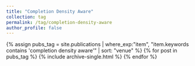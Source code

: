```yaml
---
title: "Completion Density Aware"
collection: tag
permalink: /tag/completion-density-aware
author_profile: false
---
```

{% assign pubs_tag = site.publications | where_exp:"item", "item.keywords contains 'completion density aware'" | sort: "venue" %}
{% for post in pubs_tag %}
  {% include archive-single.html %}
{% endfor %}
